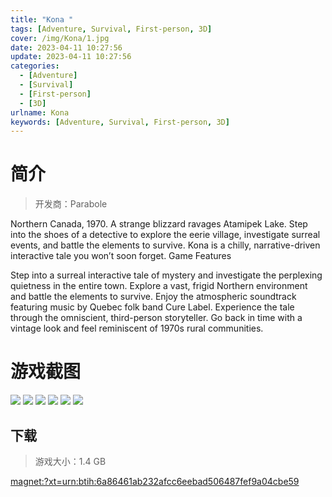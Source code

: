 ```yaml
---
title: "Kona "
tags: [Adventure, Survival, First-person, 3D]
cover: /img/Kona/1.jpg
date: 2023-04-11 10:27:56
update: 2023-04-11 10:27:56
categories: 
  - [Adventure]
  - [Survival]
  - [First-person]
  - [3D]
urlname: Kona
keywords: [Adventure, Survival, First-person, 3D]
---
```

# 简介

> 开发商：Parabole

Northern Canada, 1970. A strange blizzard ravages Atamipek Lake. Step into the shoes of a detective to explore the eerie village, investigate surreal events, and battle the elements to survive. Kona is a chilly, narrative-driven interactive tale you won’t soon forget.
Game Features

Step into a surreal interactive tale of mystery and investigate the perplexing quietness in the entire town.
Explore a vast, frigid Northern environment and battle the elements to survive.
Enjoy the atmospheric soundtrack featuring music by Quebec folk band Cure Label.
Experience the tale through the omniscient, third-person storyteller.
Go back in time with a vintage look and feel reminiscent of 1970s rural communities.

# 游戏截图

![](/img/Kona/2.jpg)
![](/img/Kona/3.jpg)
![](/img/Kona/4.jpg)
![](/img/Kona/5.jpg)
![](/img/Kona/6.jpg)
![](/img/Kona/7.jpg)


## 下载

> 游戏大小：1.4 GB

[magnet:?xt=urn:btih:6a86461ab232afcc6eebad506487fef9a04cbe59](magnet:?xt=urn:btih:6a86461ab232afcc6eebad506487fef9a04cbe59)